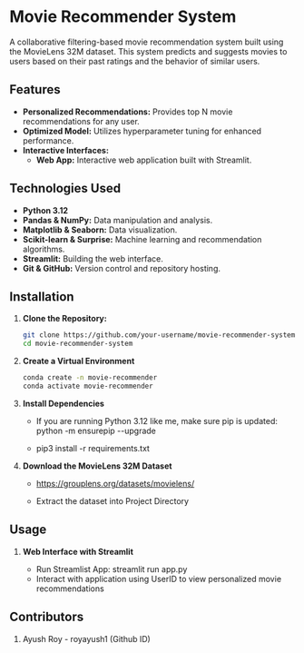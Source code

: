 # Movie Recommender System

A collaborative filtering-based movie recommendation system built using the MovieLens 32M dataset. This system predicts and suggests movies to users based on their past ratings and the behavior of similar users.

## Features

- **Personalized Recommendations:** Provides top N movie recommendations for any user.
- **Optimized Model:** Utilizes hyperparameter tuning for enhanced performance.
- **Interactive Interfaces:**
  - **Web App:** Interactive web application built with Streamlit.

## Technologies Used

- **Python 3.12**
- **Pandas & NumPy:** Data manipulation and analysis.
- **Matplotlib & Seaborn:** Data visualization.
- **Scikit-learn & Surprise:** Machine learning and recommendation algorithms.
- **Streamlit:** Building the web interface.
- **Git & GitHub:** Version control and repository hosting.

## Installation

1. **Clone the Repository:**

   ```bash
   git clone https://github.com/your-username/movie-recommender-system.git
   cd movie-recommender-system

2. **Create a Virtual Environment**

   ```bash
   conda create -n movie-recommender
   conda activate movie-recommender

3. **Install Dependencies**

   - If you are running Python 3.12 like me, make sure pip is updated: python -m ensurepip --upgrade

   - pip3 install -r requirements.txt

5. **Download the MovieLens 32M Dataset**

   - https://grouplens.org/datasets/movielens/

   - Extract the dataset into Project Directory

## Usage

1. **Web Interface with Streamlit**

   - Run Streamlist App: streamlit run app.py
   - Interact with application using UserID to view personalized movie recommendations

## Contributors

1. Ayush Roy - royayush1 (Github ID)



